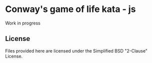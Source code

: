Conway's game of life kata - js
===============================

Work in progress

License
-------

Files provided here are licensed under the Simplified BSD "2-Clause" License.
